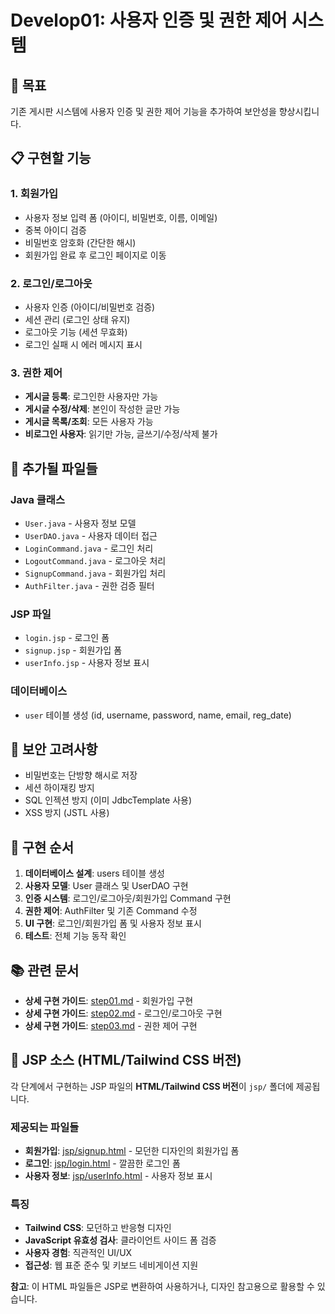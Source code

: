 # Develop01: 사용자 인증 및 권한 제어 시스템

## 🎯 목표

기존 게시판 시스템에 사용자 인증 및 권한 제어 기능을 추가하여 보안성을 향상시킵니다.

## 📋 구현할 기능

### 1. 회원가입

- 사용자 정보 입력 폼 (아이디, 비밀번호, 이름, 이메일)
- 중복 아이디 검증
- 비밀번호 암호화 (간단한 해시)
- 회원가입 완료 후 로그인 페이지로 이동

### 2. 로그인/로그아웃

- 사용자 인증 (아이디/비밀번호 검증)
- 세션 관리 (로그인 상태 유지)
- 로그아웃 기능 (세션 무효화)
- 로그인 실패 시 에러 메시지 표시

### 3. 권한 제어

- **게시글 등록**: 로그인한 사용자만 가능
- **게시글 수정/삭제**: 본인이 작성한 글만 가능
- **게시글 목록/조회**: 모든 사용자 가능
- **비로그인 사용자**: 읽기만 가능, 글쓰기/수정/삭제 불가

## 📁 추가될 파일들

### Java 클래스

- `User.java` - 사용자 정보 모델
- `UserDAO.java` - 사용자 데이터 접근
- `LoginCommand.java` - 로그인 처리
- `LogoutCommand.java` - 로그아웃 처리
- `SignupCommand.java` - 회원가입 처리
- `AuthFilter.java` - 권한 검증 필터

### JSP 파일

- `login.jsp` - 로그인 폼
- `signup.jsp` - 회원가입 폼
- `userInfo.jsp` - 사용자 정보 표시

### 데이터베이스

- `user` 테이블 생성 (id, username, password, name, email, reg_date)

## 🔐 보안 고려사항

- 비밀번호는 단방향 해시로 저장
- 세션 하이재킹 방지
- SQL 인젝션 방지 (이미 JdbcTemplate 사용)
- XSS 방지 (JSTL 사용)

## 🚀 구현 순서

1. **데이터베이스 설계**: users 테이블 생성
2. **사용자 모델**: User 클래스 및 UserDAO 구현
3. **인증 시스템**: 로그인/로그아웃/회원가입 Command 구현
4. **권한 제어**: AuthFilter 및 기존 Command 수정
5. **UI 구현**: 로그인/회원가입 폼 및 사용자 정보 표시
6. **테스트**: 전체 기능 동작 확인

## 📚 관련 문서

- **상세 구현 가이드**: [step01.md](step01.md) - 회원가입 구현
- **상세 구현 가이드**: [step02.md](step02.md) - 로그인/로그아웃 구현
- **상세 구현 가이드**: [step03.md](step03.md) - 권한 제어 구현

## 🎨 JSP 소스 (HTML/Tailwind CSS 버전)

각 단계에서 구현하는 JSP 파일의 **HTML/Tailwind CSS 버전**이 `jsp/` 폴더에 제공됩니다.

### 제공되는 파일들

- **회원가입**: [jsp/signup.html](jsp/signup.html) - 모던한 디자인의 회원가입 폼
- **로그인**: [jsp/login.html](jsp/login.html) - 깔끔한 로그인 폼
- **사용자 정보**: [jsp/userInfo.html](jsp/userInfo.html) - 사용자 정보 표시

### 특징

- **Tailwind CSS**: 모던하고 반응형 디자인
- **JavaScript 유효성 검사**: 클라이언트 사이드 폼 검증
- **사용자 경험**: 직관적인 UI/UX
- **접근성**: 웹 표준 준수 및 키보드 네비게이션 지원

**참고**: 이 HTML 파일들은 JSP로 변환하여 사용하거나, 디자인 참고용으로 활용할 수 있습니다.
